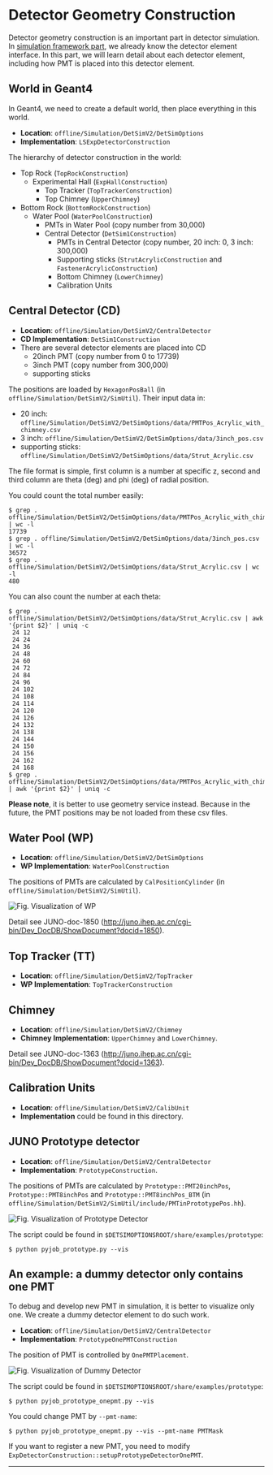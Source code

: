 # Detector Geometry Construction

Detector geometry construction is an important part in detector simulation. In [simulation framework part](framework.html#detector-geometry-management), we already know the detector element interface. In this part, we will learn detail about each detector element, including how PMT is placed into this detector element.

## World in Geant4
In Geant4, we need to create a default world, then place everything in this world.

* **Location**: `offline/Simulation/DetSimV2/DetSimOptions`
* **Implementation**: `LSExpDetectorConstruction`

The hierarchy of detector construction in the world:

* Top Rock (`TopRockConstruction`)
    * Experimental Hall (`ExpHallConstruction`)
        * Top Tracker (`TopTrackerConstruction`)
        * Top Chimney (`UpperChimney`)
* Bottom Rock (`BottomRockConstruction`)
    * Water Pool (`WaterPoolConstruction`)
        * PMTs in Water Pool (copy number from 30,000)
        * Central Detector (`DetSim1Construction`)
            * PMTs in Central Detector (copy number, 20 inch: 0, 3 inch: 300,000)
            * Supporting sticks (`StrutAcrylicConstruction` and `FastenerAcrylicConstruction`)
            * Bottom Chimney (`LowerChimney`)
            * Calibration Units

## Central Detector (CD)

* **Location**: `offline/Simulation/DetSimV2/CentralDetector`
* **CD Implementation**: `DetSim1Construction`
* There are several detector elements are placed into CD
    * 20inch PMT (copy number from 0 to 17739)
    * 3inch PMT (copy number from 300,000)
    * supporting sticks

The positions are loaded by `HexagonPosBall` (in `offline/Simulation/DetSimV2/SimUtil`). Their input data in:

* 20 inch: `offline/Simulation/DetSimV2/DetSimOptions/data/PMTPos_Acrylic_with_chimney.csv`
* 3 inch: `offline/Simulation/DetSimV2/DetSimOptions/data/3inch_pos.csv`
* supporting sticks: `offline/Simulation/DetSimV2/DetSimOptions/data/Strut_Acrylic.csv`

The file format is simple, first column is a number at specific z, second and third column are theta (deg) and phi (deg) of radial position. 

You could count the total number easily:

    $ grep . offline/Simulation/DetSimV2/DetSimOptions/data/PMTPos_Acrylic_with_chimney.csv | wc -l
    17739
    $ grep . offline/Simulation/DetSimV2/DetSimOptions/data/3inch_pos.csv | wc -l
    36572
    $ grep . offline/Simulation/DetSimV2/DetSimOptions/data/Strut_Acrylic.csv | wc -l
    480

You can also count the number at each theta:

    $ grep . offline/Simulation/DetSimV2/DetSimOptions/data/Strut_Acrylic.csv | awk '{print $2}' | uniq -c
     24 12
     24 24
     24 36
     24 48
     24 60
     24 72
     24 84
     24 96
     24 102
     24 108
     24 114
     24 120
     24 126
     24 132
     24 138
     24 144
     24 150
     24 156
     24 162
     24 168
    $ grep . offline/Simulation/DetSimV2/DetSimOptions/data/PMTPos_Acrylic_with_chimney.csv | awk '{print $2}' | uniq -c

**Please note**, it is better to use geometry service instead. Because in the future, the PMT positions may be not loaded from these csv files.

## Water Pool (WP)

* **Location**: `offline/Simulation/DetSimV2/DetSimOptions`
* **WP Implementation**: `WaterPoolConstruction`

The positions of PMTs are calculated by `CalPositionCylinder` (in `offline/Simulation/DetSimV2/SimUtil`).

![Fig. Visualization of WP](detsim/figs/vis-water-pool.png)

Detail see JUNO-doc-1850 (<http://juno.ihep.ac.cn/cgi-bin/Dev_DocDB/ShowDocument?docid=1850>).

## Top Tracker (TT)
* **Location**: `offline/Simulation/DetSimV2/TopTracker`
* **WP Implementation**: `TopTrackerConstruction`

## Chimney
* **Location**: `offline/Simulation/DetSimV2/Chimney`
* **Chimney Implementation**: `UpperChimney` and `LowerChimney`.

Detail see JUNO-doc-1363 (<http://juno.ihep.ac.cn/cgi-bin/Dev_DocDB/ShowDocument?docid=1363>).

## Calibration Units
* **Location**: `offline/Simulation/DetSimV2/CalibUnit`
* **Implementation** could be found in this directory.

## JUNO Prototype detector
* **Location**: `offline/Simulation/DetSimV2/CentralDetector`
* **Implementation**: `PrototypeConstruction`.

The positions of PMTs are calculated by `Prototype::PMT20inchPos`, `Prototype::PMT8inchPos` and `Prototype::PMT8inchPos_BTM` (in `offline/Simulation/DetSimV2/SimUtil/include/PMTinPrototypePos.hh`).

![Fig. Visualization of Prototype Detector](detsim/figs/vis-prototype.png)

The script could be found in `$DETSIMOPTIONSROOT/share/examples/prototype`:

    $ python pyjob_prototype.py --vis

## An example: a dummy detector only contains one PMT
To debug and develop new PMT in simulation, it is better to visualize only one. We create a dummy detector element to do such work.

* **Location**: `offline/Simulation/DetSimV2/CentralDetector`
* **Implementation**: `PrototypeOnePMTConstruction`

The position of PMT is controlled by `OnePMTPlacement`.

![Fig. Visualization of Dummy Detector](detsim/figs/vis-prototype-one.png)

The script could be found in `$DETSIMOPTIONSROOT/share/examples/prototype`:

    $ python pyjob_prototype_onepmt.py --vis

You could change PMT by `--pmt-name`:

    $ python pyjob_prototype_onepmt.py --vis --pmt-name PMTMask

If you want to register a new PMT, you need to modify `ExpDetectorConstruction::setupPrototypeDetectorOnePMT`.

----
